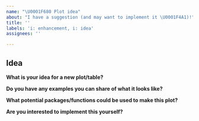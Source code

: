 ```yaml
---
name: "\U0001F680 Plot idea"
about: "I have a suggestion (and may want to implement it \U0001F4A1)!"
title: ''
labels: 'i: enhancement, i: idea'
assignees: ''

---
```


## Idea

**What is your idea for a new plot/table?**

**Do you have any examples you can share of what it looks like?**

**What potential packages/functions could be used to make this plot?**

**Are you interested to implement this yourself?**
